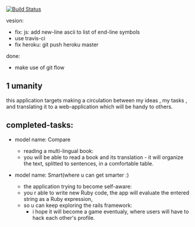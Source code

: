 
[![Build Status](https://secure.travis-ci.org/brownman/book_model_home.png)](http://travis-ci.org/brownman/book_model_home)

vesion:
- fix: js:  add new-line ascii to list of end-line symbols
- use travis-ci
- fix heroku: git push heroku master


done:
- make use of git flow 




1 umanity
---------
this application targets making a circulation between my ideas ,  my tasks , and translating it to a web-application which will be handy to others.

completed-tasks:
-------
- model name: Compare
  - reading a multi-lingual book: 
  - you will be able to read a book and its translation - it will organize the text, splitted to sentences, in a comfortable table.

- model name: Smart(where u can get smarter :)
  - the application trying to become self-aware: 
  - you r able to write new Ruby code, the app will evaluate the entered string as a Ruby expression,
  - so u can keep exploring the rails framework:
    - i hope it  will become a game eventualy, where users will have to hack each other's profile.




